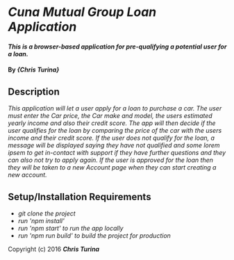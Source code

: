 # _Cuna Mutual Group Loan Application_
#### _This is a browser-based application for pre-qualifying a potential user for a loan._

#### By _**{Chris Turina}**_

## Description

_This application will let a user apply for a loan to purchase a car.  The user must enter the Car price, the Car make and model, the users estimated yearly income and also their credit score.  The app will then decide if the user qualifies for the loan by comparing the price of the car with the users income and their credit score.  If the user does not qualify for the loan, a message will be displayed saying they have not qualified and some lorem ipsem to get in-contact with support if they have further questions and they can also not try to apply again.  If the user is approved for the loan then they will be taken to a new Account page when they can start creating a new account._

## Setup/Installation Requirements

* _git clone the project_
* _run 'npm install'_
* _run 'npm start' to run the app locally_
* _run 'npm run build' to build the project for production_

Copyright (c) 2016 **_Chris Turina_**
